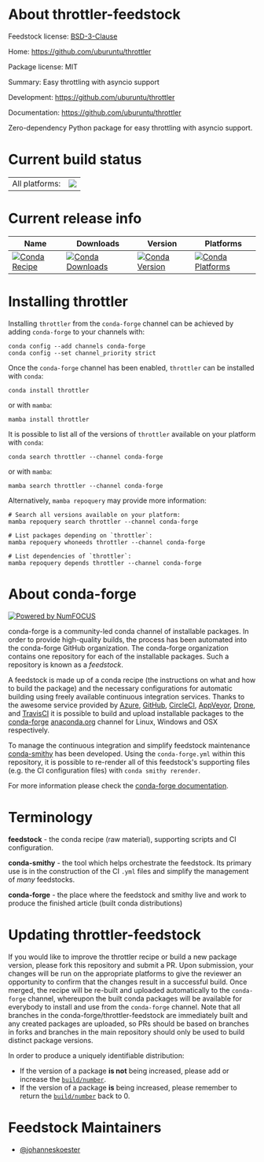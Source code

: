 About throttler-feedstock
=========================

Feedstock license: [BSD-3-Clause](https://github.com/conda-forge/throttler-feedstock/blob/main/LICENSE.txt)

Home: https://github.com/uburuntu/throttler

Package license: MIT

Summary: Easy throttling with asyncio support

Development: https://github.com/uburuntu/throttler

Documentation: https://github.com/uburuntu/throttler

Zero-dependency Python package for easy throttling with asyncio support.


Current build status
====================


<table><tr><td>All platforms:</td>
    <td>
      <a href="https://dev.azure.com/conda-forge/feedstock-builds/_build/latest?definitionId=17965&branchName=main">
        <img src="https://dev.azure.com/conda-forge/feedstock-builds/_apis/build/status/throttler-feedstock?branchName=main">
      </a>
    </td>
  </tr>
</table>

Current release info
====================

| Name | Downloads | Version | Platforms |
| --- | --- | --- | --- |
| [![Conda Recipe](https://img.shields.io/badge/recipe-throttler-green.svg)](https://anaconda.org/conda-forge/throttler) | [![Conda Downloads](https://img.shields.io/conda/dn/conda-forge/throttler.svg)](https://anaconda.org/conda-forge/throttler) | [![Conda Version](https://img.shields.io/conda/vn/conda-forge/throttler.svg)](https://anaconda.org/conda-forge/throttler) | [![Conda Platforms](https://img.shields.io/conda/pn/conda-forge/throttler.svg)](https://anaconda.org/conda-forge/throttler) |

Installing throttler
====================

Installing `throttler` from the `conda-forge` channel can be achieved by adding `conda-forge` to your channels with:

```
conda config --add channels conda-forge
conda config --set channel_priority strict
```

Once the `conda-forge` channel has been enabled, `throttler` can be installed with `conda`:

```
conda install throttler
```

or with `mamba`:

```
mamba install throttler
```

It is possible to list all of the versions of `throttler` available on your platform with `conda`:

```
conda search throttler --channel conda-forge
```

or with `mamba`:

```
mamba search throttler --channel conda-forge
```

Alternatively, `mamba repoquery` may provide more information:

```
# Search all versions available on your platform:
mamba repoquery search throttler --channel conda-forge

# List packages depending on `throttler`:
mamba repoquery whoneeds throttler --channel conda-forge

# List dependencies of `throttler`:
mamba repoquery depends throttler --channel conda-forge
```


About conda-forge
=================

[![Powered by
NumFOCUS](https://img.shields.io/badge/powered%20by-NumFOCUS-orange.svg?style=flat&colorA=E1523D&colorB=007D8A)](https://numfocus.org)

conda-forge is a community-led conda channel of installable packages.
In order to provide high-quality builds, the process has been automated into the
conda-forge GitHub organization. The conda-forge organization contains one repository
for each of the installable packages. Such a repository is known as a *feedstock*.

A feedstock is made up of a conda recipe (the instructions on what and how to build
the package) and the necessary configurations for automatic building using freely
available continuous integration services. Thanks to the awesome service provided by
[Azure](https://azure.microsoft.com/en-us/services/devops/), [GitHub](https://github.com/),
[CircleCI](https://circleci.com/), [AppVeyor](https://www.appveyor.com/),
[Drone](https://cloud.drone.io/welcome), and [TravisCI](https://travis-ci.com/)
it is possible to build and upload installable packages to the
[conda-forge](https://anaconda.org/conda-forge) [anaconda.org](https://anaconda.org/)
channel for Linux, Windows and OSX respectively.

To manage the continuous integration and simplify feedstock maintenance
[conda-smithy](https://github.com/conda-forge/conda-smithy) has been developed.
Using the ``conda-forge.yml`` within this repository, it is possible to re-render all of
this feedstock's supporting files (e.g. the CI configuration files) with ``conda smithy rerender``.

For more information please check the [conda-forge documentation](https://conda-forge.org/docs/).

Terminology
===========

**feedstock** - the conda recipe (raw material), supporting scripts and CI configuration.

**conda-smithy** - the tool which helps orchestrate the feedstock.
                   Its primary use is in the construction of the CI ``.yml`` files
                   and simplify the management of *many* feedstocks.

**conda-forge** - the place where the feedstock and smithy live and work to
                  produce the finished article (built conda distributions)


Updating throttler-feedstock
============================

If you would like to improve the throttler recipe or build a new
package version, please fork this repository and submit a PR. Upon submission,
your changes will be run on the appropriate platforms to give the reviewer an
opportunity to confirm that the changes result in a successful build. Once
merged, the recipe will be re-built and uploaded automatically to the
`conda-forge` channel, whereupon the built conda packages will be available for
everybody to install and use from the `conda-forge` channel.
Note that all branches in the conda-forge/throttler-feedstock are
immediately built and any created packages are uploaded, so PRs should be based
on branches in forks and branches in the main repository should only be used to
build distinct package versions.

In order to produce a uniquely identifiable distribution:
 * If the version of a package **is not** being increased, please add or increase
   the [``build/number``](https://docs.conda.io/projects/conda-build/en/latest/resources/define-metadata.html#build-number-and-string).
 * If the version of a package **is** being increased, please remember to return
   the [``build/number``](https://docs.conda.io/projects/conda-build/en/latest/resources/define-metadata.html#build-number-and-string)
   back to 0.

Feedstock Maintainers
=====================

* [@johanneskoester](https://github.com/johanneskoester/)

